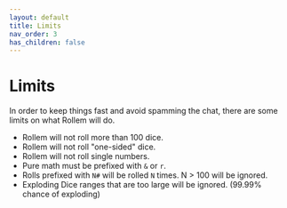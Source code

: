 ```yaml
---
layout: default
title: Limits
nav_order: 3
has_children: false
---
```


# Limits

In order to keep things fast and avoid spamming the chat, there are some limits on what Rollem will do.

* Rollem will not roll more than 100 dice.
* Rollem will not roll "one-sided" dice.
* Rollem will not roll single numbers.
* Pure math must be prefixed with `&` or `r`.
* Rolls prefixed with `N#` will be rolled `N` times. N > 100 will be ignored.
* Exploding Dice ranges that are too large will be ignored. (99.99% chance of exploding)